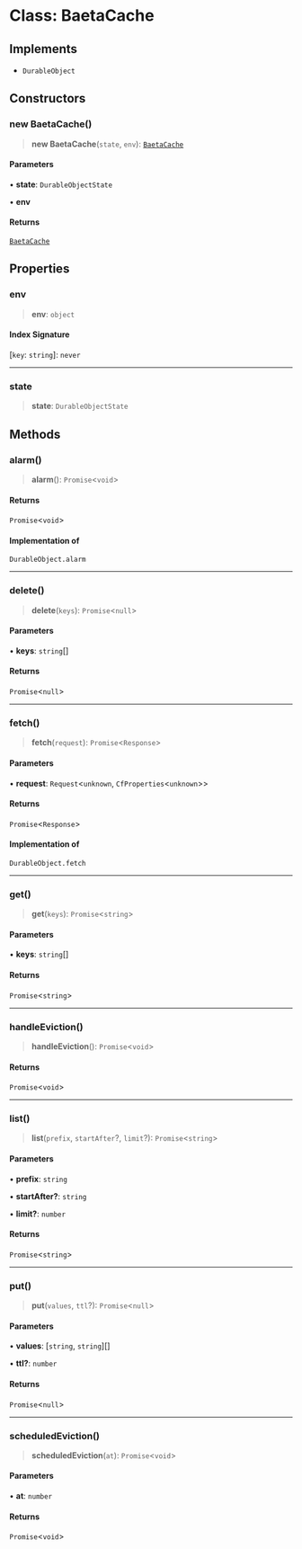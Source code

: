 # Class: BaetaCache

## Implements

- `DurableObject`

## Constructors

### new BaetaCache()

> **new BaetaCache**(`state`, `env`): [`BaetaCache`](BaetaCache.md)

#### Parameters

• **state**: `DurableObjectState`

• **env**

#### Returns

[`BaetaCache`](BaetaCache.md)

## Properties

### env

> **env**: `object`

#### Index Signature

 \[`key`: `string`\]: `never`

***

### state

> **state**: `DurableObjectState`

## Methods

### alarm()

> **alarm**(): `Promise`\<`void`\>

#### Returns

`Promise`\<`void`\>

#### Implementation of

`DurableObject.alarm`

***

### delete()

> **delete**(`keys`): `Promise`\<`null`\>

#### Parameters

• **keys**: `string`[]

#### Returns

`Promise`\<`null`\>

***

### fetch()

> **fetch**(`request`): `Promise`\<`Response`\>

#### Parameters

• **request**: `Request`\<`unknown`, `CfProperties`\<`unknown`\>\>

#### Returns

`Promise`\<`Response`\>

#### Implementation of

`DurableObject.fetch`

***

### get()

> **get**(`keys`): `Promise`\<`string`\>

#### Parameters

• **keys**: `string`[]

#### Returns

`Promise`\<`string`\>

***

### handleEviction()

> **handleEviction**(): `Promise`\<`void`\>

#### Returns

`Promise`\<`void`\>

***

### list()

> **list**(`prefix`, `startAfter`?, `limit`?): `Promise`\<`string`\>

#### Parameters

• **prefix**: `string`

• **startAfter?**: `string`

• **limit?**: `number`

#### Returns

`Promise`\<`string`\>

***

### put()

> **put**(`values`, `ttl`?): `Promise`\<`null`\>

#### Parameters

• **values**: [`string`, `string`][]

• **ttl?**: `number`

#### Returns

`Promise`\<`null`\>

***

### scheduledEviction()

> **scheduledEviction**(`at`): `Promise`\<`void`\>

#### Parameters

• **at**: `number`

#### Returns

`Promise`\<`void`\>
